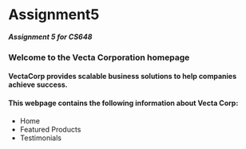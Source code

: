# Assignment5
**_Assignment 5 for CS648_**

### Welcome to the Vecta Corporation homepage

#### VectaCorp provides scalable business solutions to help companies achieve success.

#### This webpage contains the following information about Vecta Corp:  
* Home
* Featured Products
* Testimonials